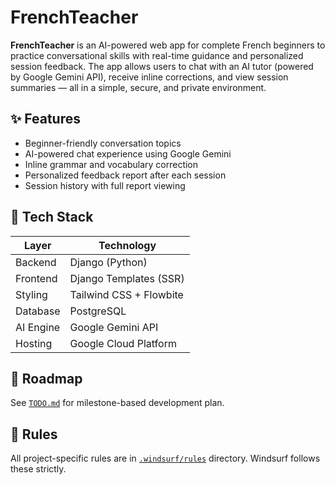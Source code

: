 # FrenchTeacher

**FrenchTeacher** is an AI-powered web app for complete French beginners to practice conversational skills with real-time guidance and personalized session feedback. The app allows users to chat with an AI tutor (powered by Google Gemini API), receive inline corrections, and view session summaries — all in a simple, secure, and private environment.

## ✨ Features

- Beginner-friendly conversation topics
- AI-powered chat experience using Google Gemini
- Inline grammar and vocabulary correction
- Personalized feedback report after each session
- Session history with full report viewing

## 🧱 Tech Stack

| Layer     | Technology              |
| --------- | ----------------------- |
| Backend   | Django (Python)         |
| Frontend  | Django Templates (SSR)  |
| Styling   | Tailwind CSS + Flowbite |
| Database  | PostgreSQL              |
| AI Engine | Google Gemini API       |
| Hosting   | Google Cloud Platform   |

## 📌 Roadmap

See [`TODO.md`](./TODO.md) for milestone-based development plan.

## 📖 Rules

All project-specific rules are in [`.windsurf/rules`](./.windsurf/rules) directory. Windsurf follows these strictly.
